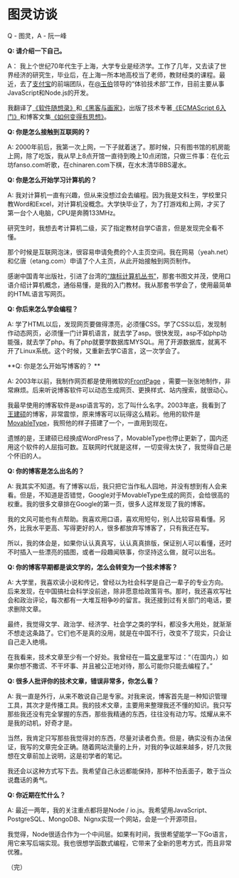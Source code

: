 # 图灵访谈

Q - 图灵，A - 阮一峰

**Q:  请介绍一下自己。**

A： 我上个世纪70年代生于上海，大学专业是经济学。工作了几年，又去读了世界经济的研究生，毕业后，在上海一所本地高校当了老师，教财经类的课程。最近，去了[支付宝](https://www.alipay.com/)的前端团队，在[@玉伯](https://github.com/lifesinger)领导的“体验技术部”工作，目前主要从事JavaScript和Node.js的开发。

我翻译了[《软件随想录》](http://www.ruanyifeng.com/docs/mjos/)和[《黑客与画家》](http://www.ruanyifeng.com/docs/pg/)，出版了技术专著[《ECMAScript 6入门》](http://es6.ruanyifeng.com/)和博客文集[《如何变得有思想》](http://www.ruanyifeng.com/blog/2014/12/my-blog-book.html)。

**Q: 你是怎么接触到互联网的？**

A: 2000年前后，我第一次上网，一下子就着迷了。那时候，只有图书馆的机房能上网，除了吃饭，我从早上8点开馆一直待到晚上10点闭馆，只做三件事：在化云坊fanso.com听歌，在chinaren.com下棋，在水木清华BBS灌水。

**Q: 你是怎么开始学习计算机的？**

A: 我对计算机一直有兴趣，但从来没想过会去编程。因为我是文科生，学校里只教Word和Excel，对计算机没概念。大学快毕业了，为了打游戏和上网，才买了第一台个人电脑，CPU是奔腾133MHz。

研究生时，我想去考计算机二级，买了指定教材自学C语言，但是发现完全看不懂。

那个时候是互联网泡沫，很容易申请免费的个人主页空间。我在网易（yeah.net）和亿唐（etang.com）申请了个人主页，从此开始接触到网页制作。

感谢中国青年出版社，引进了台湾的[“旗标计算机丛书”](http://www.flag.com.tw/index.asp)，那套书图文并茂，使用口语介绍计算机概念，通俗易懂，是我的入门教材。我从那套书学会了，使用最简单的HTML语言写网页。

**Q: 你后来怎么学会编程？**

A:  学了HTML以后，发现网页要做得漂亮，必须懂CSS。学了CSS以后，发现制作动态网页，必须懂一门计算机语言，就去学了asp。很快发现，asp不如php功能强，就去学了php。有了php就要学数据库MYSQL。用了开源数据库，就离不开了Linux系统。这个时候，又重新去学C语言，这一次学会了。

**Q: 你是怎么开始写博客的？ **

A: 2003年以前，我制作网页都是使用微软的[FrontPage](http://zh.wikipedia.org/zh-cn/Microsoft_FrontPage) ，需要一张张地制作，非常麻烦。后来听说博客软件可以动态生成网页、更换样式、站内搜索，就很动心。

我最早使用的博客软件是asp语言写的，忘了叫什么名字。2003年底，我看到了[王建硕](http://www.wangjianshuo.com/)的博客，非常震惊，原来博客可以玩得这么精彩。他用的软件是[MovableType](http://zh.wikipedia.org/wiki/Movable_Type)，我照他的样子搭建了一个，一直用到现在。

遗憾的是，王建硕已经换成WordPress了，MovableType也停止更新了，国内还用这个软件的人屈指可数。互联网时代就是这样，一切变得太快了，我觉得自己是个怀旧的人。

**Q: 你的博客是怎么出名的？**

A: 我其实不知道。有了博客以后，我只把它当作私人园地，并没有想到有人会来看。但是，不知道是否错觉，Google对于MovableType生成的网页，会给很高的权重。我的很多文章排在Google的第一页，很多人这样发现了我的博客。

我的文风可能也有点帮助。我喜欢用口语，喜欢用短句，别人比较容易看懂。另外，比我水平更高、写得更好的人，很多都放弃写博客了，只有我还在写。

所以，我的体会是，如果你认认真真写，认认真真排版，保证别人可以看懂，还时不时插入一些漂亮的插图，或者一段趣闻轶事，你坚持这么做，就可以出名。

**Q: 你的博客早期都是谈文学的，怎么会转变为一个技术博客？**

A: 大学里，我喜欢读小说和传记，曾经以为社会科学是自己一辈子的专业方向。后来发现，在中国搞社会科学没前途，除非愿意给政策背书。那时，我还喜欢写社会和政治评论，每次都有一大堆互相争吵的留言。我还接到过有关部门的电话，要求删除文章。

最终，我觉得文学、政治学、经济学、社会学之类的学科，都没多大用处，就渐渐不想走这条路了。它们也不是真的没用，就是在中国不行，改变不了现实，只会让自己走入绝境。

在我看来，技术文章至少有一个好处。我曾经在一篇[文章](http://www.ruanyifeng.com/blog/2009/10/why_i_love_programming.html)里写过：“（在国内，）如果你想不撒谎、不干坏事、并且被公正地对待，那么可能你只能去编程了。”

**Q: 很多人批评你的技术文章，错误非常多，你怎么看？**

A: 我一直是外行，从来不敢说自己是专家。对我来说，博客首先是一种知识管理工具，其次才是传播工具。我的技术文章，主要用来整理我还不懂的知识。我只写那些我还没有完全掌握的东西，那些我精通的东西，往往没有动力写。炫耀从来不是我的动机，好奇才是。

当然，我肯定只写那些我觉得对的东西，尽量对读者负责。但是，确实没有办法保证，我写的文章完全正确。随着网站流量的上升，对我的争议越来越多，好几次我想在文章前加上说明，这是初学者的笔记。

我还会以这种方式写下去。我希望自己永远都能保持，那种不怕丢面子，敢于当众说蠢话的勇气。

**Q: 你近期在忙什么？**

A: 最近一两年，我的关注重点都将是Node / io.js。我希望用JavaScript、PostgreSQL、MongoDB、Nignx实现一个网站，会是一个开源项目。

我觉得，Node很适合作为一个中间层。如果有时间，我很希望能学一下Go语言，用它来写后端实现。我也很想学函数式编程，它带来了全新的思考方式，而且非常优雅。

（完）